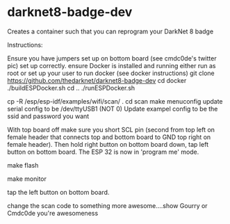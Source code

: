 # darknet8-badge-dev
Creates a container such that you can reprogram your DarkNet 8 badge

Instructions:

Ensure you have jumpers set up on bottom board (see cmdc0de's twitter pic) set up correctly.
ensure Docker is installed and running
either run as root or set up your user to run docker (see docker instructions)
git clone https://github.com/thedarknet/darknet8-badge-dev
cd docker
./buildESPDocker.sh
cd ..
./runESPDocker.sh

cp -R /esp/esp-idf/examples/wifi/scan/ .
cd scan
make menuconfig
update serial config to be /dev/ttyUSB1 (NOT 0)
Update exampel config to be the ssid and password you want

With top board off make sure you short SCL pin (second from top left on female header that connects top and bottom board to GND top right on female header).  Then hold right button on bottom board down, tap left button on bottom board.  The ESP 32 is now in 'program me' mode. 

make flash

make monitor

tap the left button on bottom board.

change the scan code to something more awesome....show Gourry or Cmdc0de you're awesomeness



